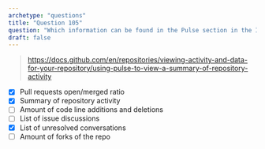 ```yaml
---
archetype: "questions"
title: "Question 105"
question: "Which information can be found in the Pulse section in the Insights tab of a repository? (Choose three)"
draft: false
---
```





> https://docs.github.com/en/repositories/viewing-activity-and-data-for-your-repository/using-pulse-to-view-a-summary-of-repository-activity
- [x] Pull requests open/merged ratio
- [x] Summary of repository activity
- [ ] Amount of code line additions and deletions
- [ ] List of issue discussions
- [x] List of unresolved conversations
- [ ] Amount of forks of the repo
